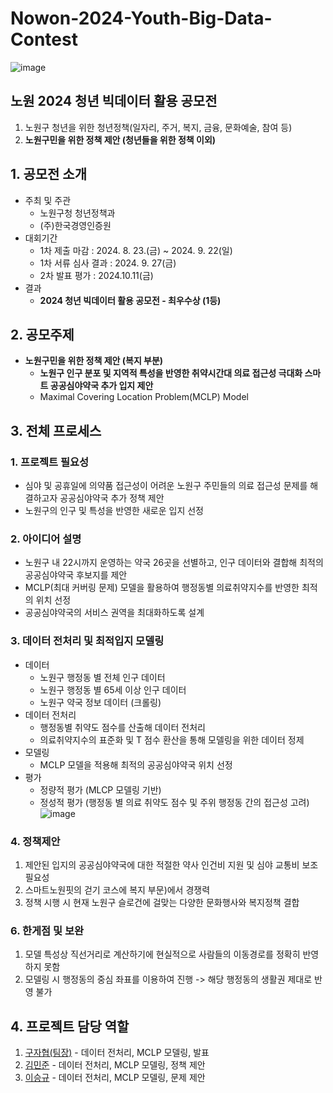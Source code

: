 # Nowon-2024-Youth-Big-Data-Contest
![image](https://github.com/user-attachments/assets/2c984a49-9a2e-454a-a649-0af823c40168)

## 노원 2024 청년 빅데이터 활용 공모전
1) 노원구 청년을 위한 청년정책(일자리, 주거, 복지, 금융, 문화예술, 참여 등) <br>
2) **노원구민을 위한 정책 제안 (청년들을 위한 정책 이외)**

## 1. 공모전 소개
* 주최 및 주관
  * 노원구청 청년정책과
  * (주)한국경영인증원
* 대회기간
  * 1차 제출 마감 :  2024. 8. 23.(금) ~ 2024. 9. 22(일)
  * 1차 서류 심사 결과 : 2024. 9. 27(금)
  * 2차 발표 평가 : 2024.10.11(금)
* 결과
  * **2024 청년 빅데이터 활용 공모전 - 최우수상 (1등)**
## 2. 공모주제
- **노원구민을 위한 정책 제안 (복지 부분)**
  - **노원구 인구 분포 및 지역적 특성을 반영한 취약시간대 의료 접근성 극대화 스마트 공공심야약국 추가 입지 제안** <br> 
  - Maximal Covering Location Problem(MCLP) Model

## 3. 전체 프로세스
### 1. 프로젝트 필요성
* 심야 및 공휴일에 의약품 접근성이 어려운 노원구 주민들의 의료 접근성 문제를 해결하고자 공공심야약국 추가 정책 제안
* 노원구의 인구 및 특성을 반영한 새로운 입지 선정
### 2. 아이디어 설명
* 노원구 내 22시까지 운영하는 약국 26곳을 선별하고, 인구 데이터와 결합해 최적의 공공심야약국 후보지를 제안
* MCLP(최대 커버링 문제) 모델을 활용하여 행정동별 의료취약지수를 반영한 최적의 위치 선정
* 공공심야약국의 서비스 권역을 최대화하도록 설계
### 3. 데이터 전처리 및 최적입지 모델링
* 데이터
  * 노원구 행정동 별 전체 인구 데이터
  * 노원구 행정동 별 65세 이상 인구 데이터
  * 노원구 약국 정보 데이터 (크롤링)
* 데이터 전처리
  * 행정동별 취약도 점수를 산출해 데이터 전처리
  * 의료취약지수의 표준화 및 T 점수 환산을 통해 모델링을 위한 데이터 정제
* 모델링
  * MCLP 모델을 적용해 최적의 공공심야약국 위치 선정
* 평가
  * 정량적 평가 (MLCP 모델링 기반)
  * 정성적 평가 (행정동 별 의료 취약도 점수 및 주위 행정동 간의 접근성 고려)
 ![image](https://github.com/user-attachments/assets/08122d82-0bdd-4e8f-b9b0-2d3bedc9a83c)

### 4. 정책제안
1. 제안된 입지의 공공심야약국에 대한 적절한 약사 인건비 지원 및 심야 교통비 보조 필요성
2. 스마트노원핏의 걷기 코스에 복지 부문)에서 경쟁력
2. 정책 시행 시 현재 노원구 슬로건에 걸맞는 다양한 문화행사와 복지정책 결합
### 6. 한게점 및 보완
1. 모델 특성상 직선거리로 계산하기에 현실적으로 사람들의 이동경로를 정확히 반영하지 못함
2. 모델링 시 행정동의 중심 좌표를 이용하여 진행 -> 해당 행정동의 생활권 제대로 반영 불가
## 4. 프로젝트 담당 역할
1. [구자협(팀장)](https://github.com/koojahyeob) - 데이터 전처리, MCLP 모델링, 발표
2. [김민준](https://github.com/mouseeater) - 데이터 전처리, MCLP 모델링, 정책 제안
3. [이승규](https://github.com/SeungGGyu) - 데이터 전처리, MCLP 모델링, 문제 제안
